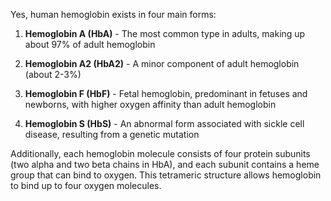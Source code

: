 Yes, human hemoglobin exists in four main forms:

1. **Hemoglobin A (HbA)** - The most common type in adults, making up about 97% of adult hemoglobin
    
2. **Hemoglobin A2 (HbA2)** - A minor component of adult hemoglobin (about 2-3%)
    
3. **Hemoglobin F (HbF)** - Fetal hemoglobin, predominant in fetuses and newborns, with higher oxygen affinity than adult hemoglobin
    
4. **Hemoglobin S (HbS)** - An abnormal form associated with sickle cell disease, resulting from a genetic mutation
    

Additionally, each hemoglobin molecule consists of four protein subunits (two alpha and two beta chains in HbA), and each subunit contains a heme group that can bind to oxygen. This tetrameric structure allows hemoglobin to bind up to four oxygen molecules.



